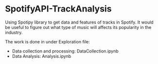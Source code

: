 # SpotifyAPI-TrackAnalysis
Using Spotipy library to get data and features of tracks in Spotify. It would be useful to figure out what type of music will affects its popularity in the industry.



The work is done in under Exploration file: <br>
<ul>
<li>Data collection and processing: DataCollection.ipynb </li>
<li>Data Analysis: Analysis.ipynb</li>

</ul>
